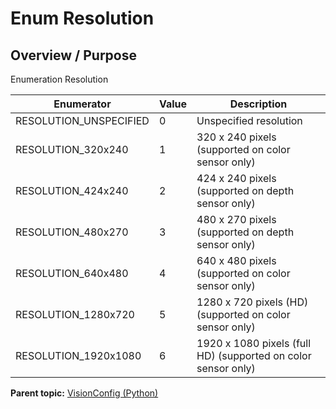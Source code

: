 # Enum Resolution

## Overview / Purpose

Enumeration Resolution

|Enumerator|Value|Description|
|----------|-----|-----------|
|RESOLUTION\_UNSPECIFIED|0|Unspecified resolution|
|RESOLUTION\_320x240|1|320 x 240 pixels \(supported on color sensor only\)|
|RESOLUTION\_424x240|2|424 x 240 pixels \(supported on depth sensor only\)|
|RESOLUTION\_480x270|3|480 x 270 pixels \(supported on depth sensor only\)|
|RESOLUTION\_640x480|4|640 x 480 pixels \(supported on color sensor only\)|
|RESOLUTION\_1280x720|5|1280 x 720 pixels \(HD\) \(supported on color sensor only\)|
|RESOLUTION\_1920x1080|6|1920 x 1080 pixels \(full HD\) \(supported on color sensor only\)|

**Parent topic:** [VisionConfig \(Python\)](../../summary_pages/VisionConfig.md)

